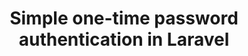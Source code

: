 ---
layout: "../../layouts/BlogPost.astro"
title: Simple one-time password authentication in Laravel
pubDate: 2022-09-23T14:27:16.845Z
description: >-
    When dealing with Authentication in Laravel, there are several options out of the box. However, sometimes you need something more specific. This tutorial will look at how we can add a one-time password approach to our authentication flow.
social_image: https://laravelnews.imgix.net/images/otp.png?ixlib=php-3.3.1
repost: true
source: https://laravel-news.com/one-time-password-authentication
partner: Laravel News
---